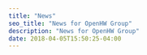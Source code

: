 ```yaml
---
title: "News"
seo_title: "News for OpenHW Group"
description: "News for OpenHW Group"
date: 2018-04-05T15:50:25-04:00
---
```


